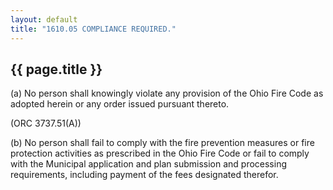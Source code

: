 ```yaml
---
layout: default 
title: "1610.05 COMPLIANCE REQUIRED."
---
```


{{ page.title }}
----------------

​(a) No person shall knowingly violate any provision of the Ohio Fire
Code as adopted herein or any order issued pursuant thereto.

(ORC 3737.51(A))

​(b) No person shall fail to comply with the fire prevention measures or
fire protection activities as prescribed in the Ohio Fire Code or fail
to comply with the Municipal application and plan submission and
processing requirements, including payment of the fees designated
therefor.
